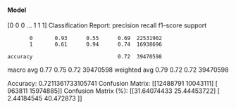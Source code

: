 #### Model
[0 0 0 ... 1 1 1]
Classification Report:
              precision    recall  f1-score   support

           0       0.93      0.55      0.69  22531902
           1       0.61      0.94      0.74  16938696

    accuracy                           0.72  39470598
   macro avg       0.77      0.75      0.72  39470598
weighted avg       0.79      0.72      0.72  39470598

Accuracy: 0.7211361733105741
Confusion Matrix:
[[12488791 10043111]
 [  963811 15974885]]
Confusion Matrix (%):
[[31.64074433 25.44453722]
 [ 2.44184545 40.472873  ]]

